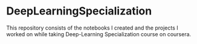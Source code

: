 # DeepLearningSpecialization


This repository consists of the notebooks I created and the projects I worked on while taking Deep-Learning Specialization course on coursera.
